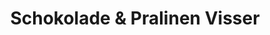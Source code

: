 ---
title: "Schokolade & Pralinen Visser"
url: /aachen/schokolade-und-pralinen-visser/
shop: Schokolade
---